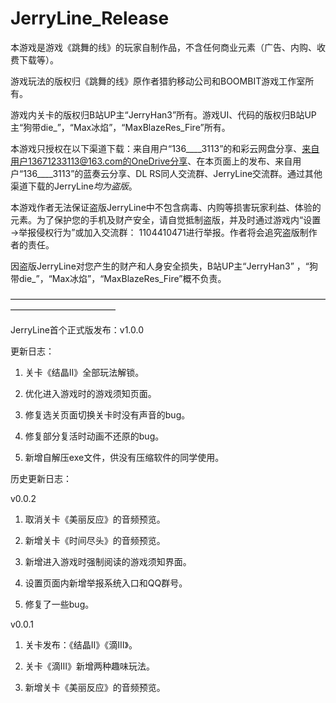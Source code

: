 # JerryLine_Release
本游戏是游戏《跳舞的线》的玩家自制作品，不含任何商业元素（广告、内购、收费下载等）。

游戏玩法的版权归《跳舞的线》原作者猎豹移动公司和BOOMBIT游戏工作室所有。

游戏内关卡的版权归B站UP主“JerryHan3”所有。游戏UI、代码的版权归B站UP主“狗带die_”，“Max冰焰”，“MaxBlazeRes_Fire”所有。

本游戏只授权在以下渠道下载：来自用户“136____3113”的和彩云网盘分享、来自用户13671233113@163.com的OneDrive分享、在本页面上的发布、来自用户“136____3113”的蓝奏云分享、DL RS同人交流群、JerryLine交流群。通过其他渠道下载的JerryLine*均为盗版*。

本游戏作者无法保证盗版JerryLine中不包含病毒、内购等损害玩家利益、体验的元素。为了保护您的手机及财产安全，请自觉抵制盗版，并及时通过游戏内“设置→举报侵权行为”或加入交流群： 1104410471进行举报。作者将会追究盗版制作者的责任。

因盗版JerryLine对您产生的财产和人身安全损失，B站UP主“JerryHan3” ，“狗带die_”，“Max冰焰”，“MaxBlazeRes_Fire”概不负责。

————————————————————————————————————————————————

JerryLine首个正式版发布：v1.0.0

更新日志：

1. 关卡《结晶Ⅱ》全部玩法解锁。

2. 优化进入游戏时的游戏须知页面。

3. 修复选关页面切换关卡时没有声音的bug。

4. 修复部分复活时动画不还原的bug。

5. 新增自解压exe文件，供没有压缩软件的同学使用。

历史更新日志：

v0.0.2

1. 取消关卡《美丽反应》的音频预览。

2. 新增关卡《时间尽头》的音频预览。

3. 新增进入游戏时强制阅读的游戏须知界面。

4. 设置页面内新增举报系统入口和QQ群号。

5. 修复了一些bug。

v0.0.1

1. 关卡发布：《结晶Ⅱ》《滴Ⅲ》。

2. 关卡《滴Ⅲ》新增两种趣味玩法。

3. 新增关卡《美丽反应》的音频预览。
